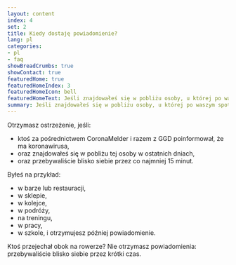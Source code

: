 ```yaml
---
layout: content
index: 4
set: 2
title: Kiedy dostaję powiadomienie?
lang: pl
categories:
- pl
- faq
showBreadCrumbs: true
showContact: true
featuredHome: true
featuredHomeIndex: 3
featuredHomeIcon: bell
featuredHomeText: Jeśli znajdowałeś się w pobliżu osoby, u której po waszym spotkaniu wykryto koronawirusa.
summary: Jeśli znajdowałeś się w pobliżu osoby, u której po waszym spotkaniu, wykryto koronawirusa. 
---
```


Otrzymasz ostrzeżenie, jeśli:
* ktoś za pośrednictwem CoronaMelder i razem z GGD poinformował, że ma koronawirusa,
* oraz znajdowałeś się w pobliżu tej osoby w ostatnich dniach,
* oraz przebywaliście blisko siebie przez co najmniej 15 minut.

Byłeś na przykład:
* w barze lub restauracji,
* w sklepie,
* w kolejce,
* w podróży,
* na treningu,
* w pracy,
* w szkole,
i otrzymujesz później powiadomienie.

Ktoś przejechał obok na rowerze? Nie otrzymasz powiadomienia: przebywaliście blisko siebie przez krótki czas.
